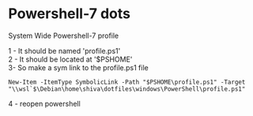 # Powershell-7 dots

System Wide Powershell-7 profile

1 - It should be named 'profile.ps1'  
2 - It should be located at '$PSHOME'  
3- So make a sym link to the profile.ps1 file

```
New-Item -ItemType SymbolicLink -Path "$PSHOME\profile.ps1" -Target "\\wsl`$\Debian\home\shiva\dotfiles\windows\PowerShell\profile.ps1"
```

4 - reopen powershell
